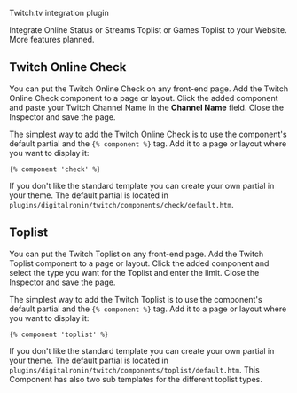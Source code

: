 Twitch.tv integration plugin

Integrate Online Status or Streams Toplist or Games Toplist to your Website. More features planned.


## Twitch Online Check
You can put the Twitch Online Check on any front-end page. Add the Twitch Online Check component to a page or layout. Click the added component and paste your Twitch Channel Name in the **Channel Name** field. Close the Inspector and save the page.
 
 
The simplest way to add the Twitch Online Check is to use the component's default partial and the `{% component %}` tag. Add it to a page or layout where you want to display it:

    {% component 'check' %}
    
    
If you don't like the standard template you can create your own partial in your theme. The default partial is located in `plugins/digitalronin/twitch/components/check/default.htm`.


## Toplist
You can put the Twitch Toplist on any front-end page. Add the Twitch Toplist component to a page or layout. Click the added component and select the type you want for the Toplist and enter the limit. Close the Inspector and save the page.
 
 
The simplest way to add the Twitch Toplist is to use the component's default partial and the `{% component %}` tag. Add it to a page or layout where you want to display it:

    {% component 'toplist' %}
    
    
If you don't like the standard template you can create your own partial in your theme. The default partial is located in `plugins/digitalronin/twitch/components/toplist/default.htm`.
This Component has also two sub templates for the different toplist types.